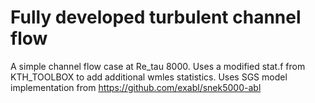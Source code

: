 # Fully developed turbulent channel flow

A simple channel flow case at Re_tau 8000.
Uses a modified stat.f from KTH_TOOLBOX to add additional wmles statistics.
Uses SGS model implementation from https://github.com/exabl/snek5000-abl

